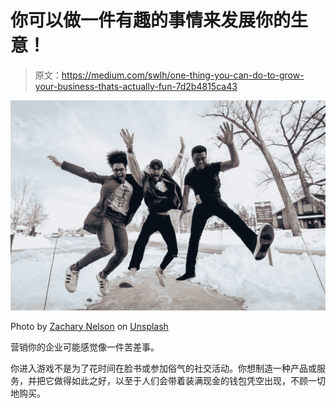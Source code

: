# 你可以做一件有趣的事情来发展你的生意！

> 原文：<https://medium.com/swlh/one-thing-you-can-do-to-grow-your-business-thats-actually-fun-7d2b4815ca43>

![](img/55aaf2a639bfd518b712a96e162c5764.png)

Photo by [Zachary Nelson](https://unsplash.com/@zacharytnelson?utm_source=medium&utm_medium=referral) on [Unsplash](https://unsplash.com?utm_source=medium&utm_medium=referral)

营销你的企业可能感觉像一件苦差事。

你进入游戏不是为了花时间在脸书或参加俗气的社交活动。你想制造一种产品或服务，并把它做得如此之好，以至于人们会带着装满现金的钱包凭空出现，不顾一切地购买。